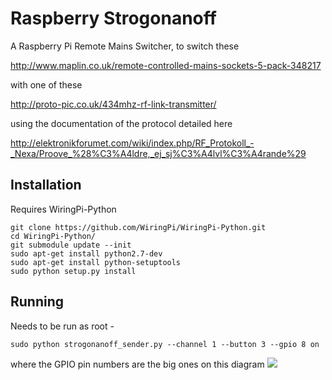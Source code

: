 Raspberry Strogonanoff
======================

A Raspberry Pi Remote Mains Switcher, to switch these

http://www.maplin.co.uk/remote-controlled-mains-sockets-5-pack-348217

with one of these

http://proto-pic.co.uk/434mhz-rf-link-transmitter/

using the documentation of the protocol detailed here

http://elektronikforumet.com/wiki/index.php/RF_Protokoll_-_Nexa/Proove_%28%C3%A4ldre,_ej_sj%C3%A4lvl%C3%A4rande%29


Installation
------------

Requires WiringPi-Python

    git clone https://github.com/WiringPi/WiringPi-Python.git
    cd WiringPi-Python/
    git submodule update --init
    sudo apt-get install python2.7-dev
    sudo apt-get install python-setuptools
    sudo python setup.py install

Running
-------

Needs to be run as root - 

    sudo python strogonanoff_sender.py --channel 1 --button 3 --gpio 8 on 
    
where the GPIO pin numbers are the big ones on this diagram ![](http://pi4j.com/images/p1header-large.png)


